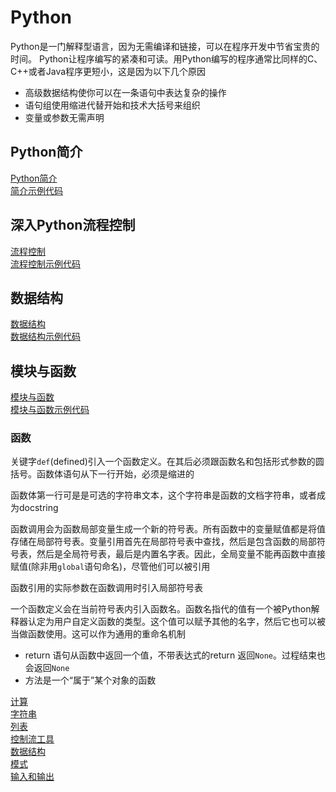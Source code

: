 # Python
Python是一门解释型语言，因为无需编译和链接，可以在程序开发中节省宝贵的时间。
Python让程序编写的紧凑和可读。用Python编写的程序通常比同样的C、C++或者Java程序更短小，这是因为以下几个原因
- 高级数据结构使你可以在一条语句中表达复杂的操作
- 语句组使用缩进代替开始和技术大括号来组织
- 变量或参数无需声明

## Python简介
[Python简介](tutorial/3_Python简介.md)<br/>
[简介示例代码](tutorial/3_Python简介.py)<br/>

## 深入Python流程控制

[流程控制](tutorial/4_深入Python流程控制.md)<br/>
[流程控制示例代码](tutorial/4_深入Python流程控制.py)<br>

## 数据结构
[数据结构](tutorial/5_数据结构.md)</br>
[数据结构示例代码](tutorial/5_数据结构.py)</br>

## 模块与函数
[模块与函数](tutorial/6_模块.md)</br>
[模块与函数示例代码](tutorial/6_模块.py)</br>

### 函数
关键字`def`(defined)引入一个函数定义。在其后必须跟函数名和包括形式参数的圆括号。函数体语句从下一行开始，必须是缩进的

函数体第一行可是是可选的字符串文本，这个字符串是函数的文档字符串，或者成为docstring

函数调用会为函数局部变量生成一个新的符号表。所有函数中的变量赋值都是将值存储在局部符号表。变量引用首先在局部符号表中查找，然后是包含函数的局部符号表，然后是全局符号表，最后是内置名字表。因此，全局变量不能再函数中直接赋值(除非用`global`语句命名)，尽管他们可以被引用

函数引用的实际参数在函数调用时引入局部符号表

一个函数定义会在当前符号表内引入函数名。函数名指代的值有一个被Python解释器认定为用户自定义函数的类型。这个值可以赋予其他的名字，然后它也可以被当做函数使用。这可以作为通用的重命名机制

* return 语句从函数中返回一个值，不带表达式的return 返回`None`。过程结束也会返回`None`
* 方法是一个“属于”某个对象的函数

[计算](calculator.py)</br>
[字符串](strings.py)</br>
[列表](lists.py)</br>
[控制流工具](controlflowtools.py)</br>
[数据结构](datastructures.py)</br>
[模式](modules.py)</br>
[输入和输出](inputandoutput.py)</br>